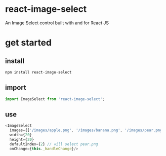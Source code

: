 # react-image-select
An Image Select control built with and for React JS


# get started
## install
```javascript
npm install react-image-select
```

## import
```javascript
import ImageSelect from 'react-image-select';
```

## use
```javascript
<ImageSelect
  images={['/images/apple.png', '/images/banana.png', '/images/pear.png']}
  width={20}
  height={20}
  defaultIndex={2} // will select pear.png
  onChange={this._handleChange}/>
```
